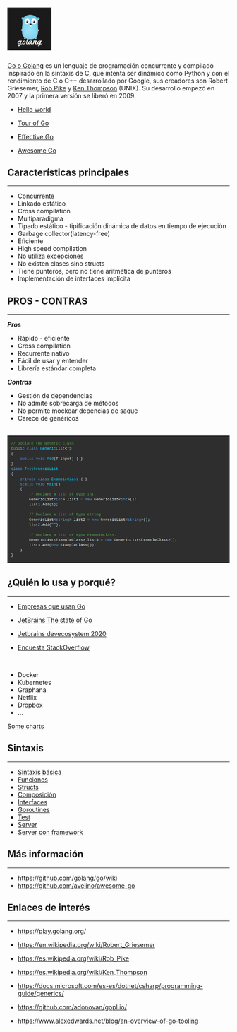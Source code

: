 # <img src="images/gopher.png"  width="100"/>
[Go o Golang](https://es.wikipedia.org/wiki/Go_(lenguaje_de_programaci%C3%B3n)) es un lenguaje de programación concurrente y compilado inspirado en la sintaxis de C, que intenta ser dinámico como Python y con el rendimiento de C o C++ desarrollado por Google, sus creadores son Robert Griesemer, [Rob Pike](https://es.wikipedia.org/wiki/Rob_Pike) y [Ken Thompson](https://es.wikipedia.org/wiki/Ken_Thompson) (UNIX).
Su desarrollo empezó en 2007 y la primera versión se liberó en 2009.



* [Hello world](https://play.golang.org/p/NHqaVpKdi-f)

* [Tour of Go](https://tour.golang.org/list)

* [Effective Go](https://golang.org/doc/effective_go)

* [Awesome Go](https://github.com/avelino/awesome-go)


## Características principales
---
* Concurrente
* Linkado estático
* Cross compilation
* Multiparadigma
* Tipado estático - tipificación dinámica de datos en tiempo de ejecución
* Garbage collector(latency-free)
* Eficiente  
* High speed compilation
* No utiliza excepciones
* No existen clases sino structs
* Tiene punteros, pero no tiene aritmética de punteros
* Implementación de interfaces implícita 

 

## PROS - CONTRAS
---
***Pros***
* Rápido - eficiente
* Cross compilation
* Recurrente nativo
* Fácil de usar y entender
* Librería estándar completa


***Contras***
* Gestión de dependencias
* No admite sobrecarga de métodos
* No permite mockear depencias de saque
* Carece de genéricos  

<br /> 
<img src="images/generics.png" alt="drawing" width="700"/>
 

## ¿Quién lo usa y porqué? 
---
* [Empresas que usan Go](https://github.com/golang/go/wiki/GoUsers)
* [JetBrains The state of Go](https://blog.jetbrains.com/go/2021/02/03/the-state-of-go/)
* [Jetbrains devecosystem 2020](https://www.jetbrains.com/lp/devecosystem-2020/)

* [Encuesta StackOverflow](https://insights.stackoverflow.com/survey/2020)

<br />
 

* Docker
* Kubernetes
* Graphana
* Netflix
* Dropbox
* ...

[Some charts](charts/README.MD)

## Sintaxis
---

* [Sintaxis básica](examples/basics/variables/main.go)
* [Funciones](examples/basics/functions/main.go)
* [Structs](examples/basics/structs/main.go)
* [Composición](examples/basics/composition/main.go)
* [Interfaces](examples/basics/interface/main.go)
* [Goroutines](examples/basics/goroutines/main.go)
* [Test](examples/basics/test/README.MD)
* [Server](examples/ws-sin-framework/main.go)
* [Server con framework](examples/ws-con-framework/main.go)



## Más información
---
* https://github.com/golang/go/wiki
* https://github.com/avelino/awesome-go



## Enlaces de interés
---

* https://play.golang.org/
* https://en.wikipedia.org/wiki/Robert_Griesemer
* https://es.wikipedia.org/wiki/Rob_Pike
* https://es.wikipedia.org/wiki/Ken_Thompson

* https://docs.microsoft.com/es-es/dotnet/csharp/programming-guide/generics/

* https://github.com/adonovan/gopl.io/
* https://www.alexedwards.net/blog/an-overview-of-go-tooling


 